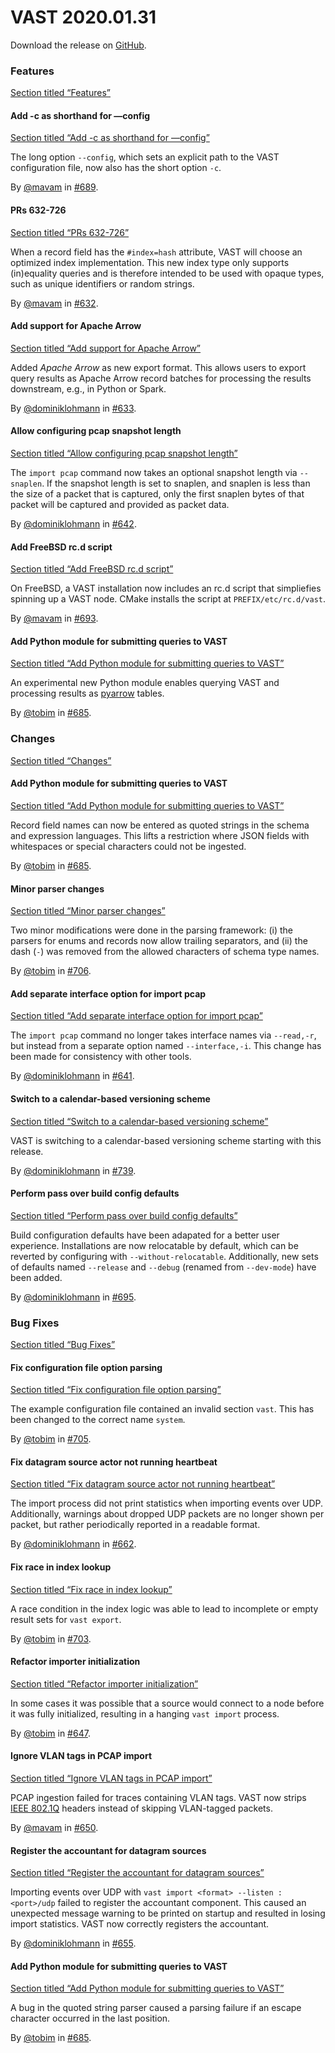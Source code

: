 # VAST 2020.01.31

Download the release on [GitHub](https://github.com/tenzir/tenzir/releases/tag/2020.01.31).

### Features

[Section titled “Features”](#features)

#### Add -c as shorthand for —config

[Section titled “Add -c as shorthand for —config”](#add--c-as-shorthand-for-config)

The long option `--config`, which sets an explicit path to the VAST configuration file, now also has the short option `-c`.

By [@mavam](https://github.com/mavam) in [#689](https://github.com/tenzir/tenzir/pull/689).

#### PRs 632-726

[Section titled “PRs 632-726”](#prs-632-726)

When a record field has the `#index=hash` attribute, VAST will choose an optimized index implementation. This new index type only supports (in)equality queries and is therefore intended to be used with opaque types, such as unique identifiers or random strings.

By [@mavam](https://github.com/mavam) in [#632](https://github.com/tenzir/tenzir/pull/632).

#### Add support for Apache Arrow

[Section titled “Add support for Apache Arrow”](#add-support-for-apache-arrow)

Added *Apache Arrow* as new export format. This allows users to export query results as Apache Arrow record batches for processing the results downstream, e.g., in Python or Spark.

By [@dominiklohmann](https://github.com/dominiklohmann) in [#633](https://github.com/tenzir/tenzir/pull/633).

#### Allow configuring pcap snapshot length

[Section titled “Allow configuring pcap snapshot length”](#allow-configuring-pcap-snapshot-length)

The `import pcap` command now takes an optional snapshot length via `--snaplen`. If the snapshot length is set to snaplen, and snaplen is less than the size of a packet that is captured, only the first snaplen bytes of that packet will be captured and provided as packet data.

By [@dominiklohmann](https://github.com/dominiklohmann) in [#642](https://github.com/tenzir/tenzir/pull/642).

#### Add FreeBSD rc.d script

[Section titled “Add FreeBSD rc.d script”](#add-freebsd-rcd-script)

On FreeBSD, a VAST installation now includes an rc.d script that simpliefies spinning up a VAST node. CMake installs the script at `PREFIX/etc/rc.d/vast`.

By [@mavam](https://github.com/mavam) in [#693](https://github.com/tenzir/tenzir/pull/693).

#### Add Python module for submitting queries to VAST

[Section titled “Add Python module for submitting queries to VAST”](#add-python-module-for-submitting-queries-to-vast)

An experimental new Python module enables querying VAST and processing results as [pyarrow](https://arrow.apache.org/docs/python/) tables.

By [@tobim](https://github.com/tobim) in [#685](https://github.com/tenzir/tenzir/pull/685).

### Changes

[Section titled “Changes”](#changes)

#### Add Python module for submitting queries to VAST

[Section titled “Add Python module for submitting queries to VAST”](#add-python-module-for-submitting-queries-to-vast-1)

Record field names can now be entered as quoted strings in the schema and expression languages. This lifts a restriction where JSON fields with whitespaces or special characters could not be ingested.

By [@tobim](https://github.com/tobim) in [#685](https://github.com/tenzir/tenzir/pull/685).

#### Minor parser changes

[Section titled “Minor parser changes”](#minor-parser-changes)

Two minor modifications were done in the parsing framework: (i) the parsers for enums and records now allow trailing separators, and (ii) the dash (`-`) was removed from the allowed characters of schema type names.

By [@tobim](https://github.com/tobim) in [#706](https://github.com/tenzir/tenzir/pull/706).

#### Add separate interface option for import pcap

[Section titled “Add separate interface option for import pcap”](#add-separate-interface-option-for-import-pcap)

The `import pcap` command no longer takes interface names via `--read,-r`, but instead from a separate option named `--interface,-i`. This change has been made for consistency with other tools.

By [@dominiklohmann](https://github.com/dominiklohmann) in [#641](https://github.com/tenzir/tenzir/pull/641).

#### Switch to a calendar-based versioning scheme

[Section titled “Switch to a calendar-based versioning scheme”](#switch-to-a-calendar-based-versioning-scheme)

VAST is switching to a calendar-based versioning scheme starting with this release.

By [@dominiklohmann](https://github.com/dominiklohmann) in [#739](https://github.com/tenzir/tenzir/pull/739).

#### Perform pass over build config defaults

[Section titled “Perform pass over build config defaults”](#perform-pass-over-build-config-defaults)

Build configuration defaults have been adapated for a better user experience. Installations are now relocatable by default, which can be reverted by configuring with `--without-relocatable`. Additionally, new sets of defaults named `--release` and `--debug` (renamed from `--dev-mode`) have been added.

By [@dominiklohmann](https://github.com/dominiklohmann) in [#695](https://github.com/tenzir/tenzir/pull/695).

### Bug Fixes

[Section titled “Bug Fixes”](#bug-fixes)

#### Fix configuration file option parsing

[Section titled “Fix configuration file option parsing”](#fix-configuration-file-option-parsing)

The example configuration file contained an invalid section `vast`. This has been changed to the correct name `system`.

By [@tobim](https://github.com/tobim) in [#705](https://github.com/tenzir/tenzir/pull/705).

#### Fix datagram source actor not running heartbeat

[Section titled “Fix datagram source actor not running heartbeat”](#fix-datagram-source-actor-not-running-heartbeat)

The import process did not print statistics when importing events over UDP. Additionally, warnings about dropped UDP packets are no longer shown per packet, but rather periodically reported in a readable format.

By [@dominiklohmann](https://github.com/dominiklohmann) in [#662](https://github.com/tenzir/tenzir/pull/662).

#### Fix race in index lookup

[Section titled “Fix race in index lookup”](#fix-race-in-index-lookup)

A race condition in the index logic was able to lead to incomplete or empty result sets for `vast export`.

By [@tobim](https://github.com/tobim) in [#703](https://github.com/tenzir/tenzir/pull/703).

#### Refactor importer initialization

[Section titled “Refactor importer initialization”](#refactor-importer-initialization)

In some cases it was possible that a source would connect to a node before it was fully initialized, resulting in a hanging `vast import` process.

By [@tobim](https://github.com/tobim) in [#647](https://github.com/tenzir/tenzir/pull/647).

#### Ignore VLAN tags in PCAP import

[Section titled “Ignore VLAN tags in PCAP import”](#ignore-vlan-tags-in-pcap-import)

PCAP ingestion failed for traces containing VLAN tags. VAST now strips [IEEE 802.1Q](https://en.wikipedia.org/wiki/IEEE_802.1Q) headers instead of skipping VLAN-tagged packets.

By [@mavam](https://github.com/mavam) in [#650](https://github.com/tenzir/tenzir/pull/650).

#### Register the accountant for datagram sources

[Section titled “Register the accountant for datagram sources”](#register-the-accountant-for-datagram-sources)

Importing events over UDP with `vast import <format> --listen :<port>/udp` failed to register the accountant component. This caused an unexpected message warning to be printed on startup and resulted in losing import statistics. VAST now correctly registers the accountant.

By [@dominiklohmann](https://github.com/dominiklohmann) in [#655](https://github.com/tenzir/tenzir/pull/655).

#### Add Python module for submitting queries to VAST

[Section titled “Add Python module for submitting queries to VAST”](#add-python-module-for-submitting-queries-to-vast-2)

A bug in the quoted string parser caused a parsing failure if an escape character occurred in the last position.

By [@tobim](https://github.com/tobim) in [#685](https://github.com/tenzir/tenzir/pull/685).